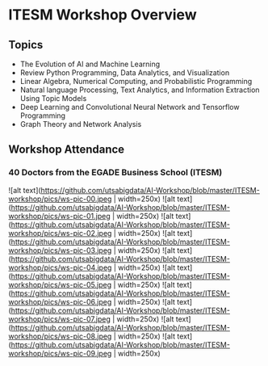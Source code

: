 # ITESM Workshop Overview

## Topics

*  The Evolution of AI and Machine Learning
*  Review Python Programming, Data Analytics, and Visualization
*  Linear Algebra, Numerical Computing, and Probabilistic Programming
*  Natural language Processing, Text Analytics, and Information Extraction Using Topic Models
*  Deep Learning and Convolutional Neural Network and Tensorflow Programming
*  Graph Theory and Network Analysis 

## Workshop Attendance

### 40 Doctors from the EGADE Business School (ITESM)

![alt text](https://github.com/utsabigdata/AI-Workshop/blob/master/ITESM-workshop/pics/ws-pic-00.jpeg | width=250x)
![alt text](https://github.com/utsabigdata/AI-Workshop/blob/master/ITESM-workshop/pics/ws-pic-01.jpeg | width=250x)
![alt text](https://github.com/utsabigdata/AI-Workshop/blob/master/ITESM-workshop/pics/ws-pic-02.jpeg | width=250x)
![alt text](https://github.com/utsabigdata/AI-Workshop/blob/master/ITESM-workshop/pics/ws-pic-03.jpeg | width=250x)
![alt text](https://github.com/utsabigdata/AI-Workshop/blob/master/ITESM-workshop/pics/ws-pic-04.jpeg | width=250x)
![alt text](https://github.com/utsabigdata/AI-Workshop/blob/master/ITESM-workshop/pics/ws-pic-05.jpeg | width=250x)
![alt text](https://github.com/utsabigdata/AI-Workshop/blob/master/ITESM-workshop/pics/ws-pic-06.jpeg | width=250x)
![alt text](https://github.com/utsabigdata/AI-Workshop/blob/master/ITESM-workshop/pics/ws-pic-07.jpeg | width=250x)
![alt text](https://github.com/utsabigdata/AI-Workshop/blob/master/ITESM-workshop/pics/ws-pic-08.jpeg | width=250x)
![alt text](https://github.com/utsabigdata/AI-Workshop/blob/master/ITESM-workshop/pics/ws-pic-09.jpeg | width=250x)
